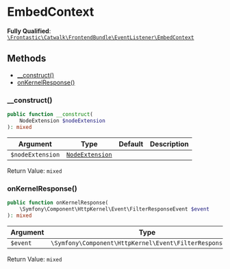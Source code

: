#  EmbedContext

**Fully Qualified**: [`\Frontastic\Catwalk\FrontendBundle\EventListener\EmbedContext`](../../../../src/php/FrontendBundle/EventListener/EmbedContext.php)

## Methods

* [__construct()](#__construct)
* [onKernelResponse()](#onkernelresponse)

### __construct()

```php
public function __construct(
    NodeExtension $nodeExtension
): mixed
```

Argument|Type|Default|Description
--------|----|-------|-----------
`$nodeExtension`|[`NodeExtension`](../Twig/NodeExtension.md)||

Return Value: `mixed`

### onKernelResponse()

```php
public function onKernelResponse(
    \Symfony\Component\HttpKernel\Event\FilterResponseEvent $event
): mixed
```

Argument|Type|Default|Description
--------|----|-------|-----------
`$event`|`\Symfony\Component\HttpKernel\Event\FilterResponseEvent`||

Return Value: `mixed`

